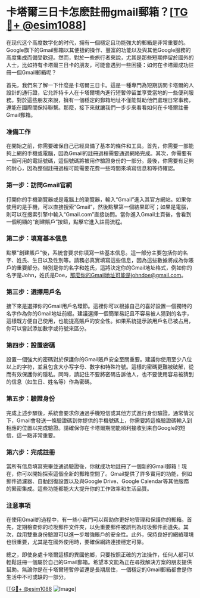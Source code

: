 # 卡塔爾三日卡怎麽註冊gmail郵箱？[[TG💪+ @esim1088](https://t.me/s/esim1088)]

在现代这个高度数字化的时代，拥有一個穩定且功能強大的郵箱是非常重要的。Google旗下的Gmail郵箱以其便捷的操作、豐富的功能以及與其他Google服務的高度集成而備受歡迎。然而，對於一些旅行者來說，尤其是那些短期停留於國外的人士，比如持有卡塔爾三日卡的朋友，可能會遇到一些困擾：如何在卡塔爾成功註冊一個Gmail郵箱呢？

首先，我們來了解一下什麼是卡塔爾三日卡。這是一種專門為短期訪問卡塔爾的人設計的通行證，它允許持卡人在卡塔爾境內進行短暫停留並享受當地的一些便利服務。對於這些朋友來說，擁有一個穩定的郵箱地址不僅能幫助他們處理日常事務，還能在國際間保持聯繫。那麼，接下來就讓我們一步步來看看如何在卡塔爾註冊Gmail郵箱。

### 准備工作

在開始之前，你需要確保自己已經具備了基本的條件和工具。首先，你需要一部能夠上網的手機或電腦，因為Gmail的註冊過程需要通過網絡完成。其次，你需要有一個可用的電話號碼，這個號碼將被用作驗證身份的一部分。最後，你需要有足夠的耐心，因為整個註冊過程可能需要花費一些時間來填寫信息和等待確認。

### 第一步：訪問Gmail官網

打開你的手機瀏覽器或是電腦上的瀏覽器，輸入“Gmail”進入其官方網站。如果你使用的是手機，可以直接搜索“Gmail”，然後點擊第一個結果即可；如果是電腦，則可以在搜索引擎中輸入“Gmail.com”直接訪問。當你進入Gmail主頁後，會看到一個明顯的“創建賬戶”按鈕，點擊它進入註冊流程。

### 第二步：填寫基本信息

點擊“創建賬戶”後，系統會要求你填寫一些基本信息。這一部分主要包括你的名字、姓氏、生日以及性別等。請務必真實填寫這些信息，因為這些數據將成為你賬戶的重要部分。特別是你的名字和姓氏，這將決定你的Gmail地址格式，例如你的名字是John，姓氏是Doe，那麼你的Gmail地址可能是johndoe@gmail.com。

### 第三步：選擇用戶名

接下來是選擇你的Gmail用戶名環節。這裡你可以根據自己的喜好設置一個獨特的名字作為你的Gmail地址前綴。建議選擇一個簡單易記且不容易被人猜到的名字，這樣既方便自己使用，也能提高賬戶的安全性。如果系統提示該用戶名已被占用，你可以嘗試添加數字或符號來區分。

### 第四步：設置密碼

設置一個強大的密碼對於保護你的Gmail賬戶安全至關重要。建議你使用至少八位以上的字符，並且包含大小写字母、數字和特殊符號。這樣的密碼更難被破解，從而有效保護你的隱私。同時，請記住不要將密碼告訴他人，也不要使用容易被猜到的信息（如生日、姓名等）作為密碼。

### 第五步：驗證身份

完成上述步驟後，系統會要求你通過手機短信或其他方式進行身份驗證。通常情況下，Gmail會發送一條驗證碼到你提供的手機號碼上，你需要將這條驗證碼輸入到相應的位置以完成驗證。請確保你在卡塔爾期間能順利接收到来自Google的短信，這一點非常重要。

### 第六步：完成註冊

當所有信息填寫完畢並通過驗證後，你就成功地註冊了一個新的Gmail郵箱！現在，你可以開始探索這個全新的郵箱空間了。Gmail提供了許多實用的功能，例如郵件過濾器、自動回復設置以及與Google Drive、Google Calendar等其他服務的緊密集成。這些功能都能大大提升你的工作效率和生活品質。

### 注意事項

在使用Gmail的過程中，有一些小竅門可以帮助你更好地管理和保護你的郵箱。首先，定期檢查你的垃圾郵件文件夾，以免重要郵件被誤判為垃圾郵件而遺失。其次，啟用雙重身份驗證可以進一步增強賬戶的安全性。此外，保持良好的網絡環境也很重要，尤其是在國外使用時，要確保網路連接穩定可靠。

總之，即使身處卡塔爾這樣的異國他鄉，只要按照正確的方法操作，任何人都可以輕鬆註冊一個屬於自己的Gmail郵箱。希望本文能為正在尋找解決方案的朋友提供幫助。無論你是在卡塔爾短暫停留還是長期居住，一個穩定的Gmail郵箱都會是你生活中不可或缺的一部分。

[[TG💪+ @esim1088](https://t.me/s/esim1088) ![Image](https://i.postimg.cc/4NQfJmqS/Snipaste-2025-05-13-00-14-12.png)]